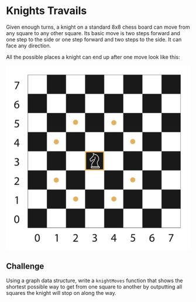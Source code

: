 # Knights Travails

Given enough turns, a knight on a standard 8x8 chess board can move from any square to any other square. Its basic move is two steps forward and one step to the side or one step forward and two steps to the side. It can face any direction.

All the possible places a knight can end up after one move look like this:

<div align="center">
  <img src="./assets/knight-example.png" alt="Example of possible places a knight can end up after a move">
</div>

## Challenge

Using a graph data structure, write a `knightMoves` function that shows the shortest possible way to get from one square to another by outputting all squares the knight will stop on along the way.
